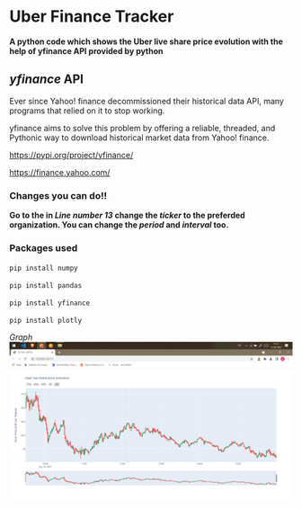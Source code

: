 # Uber Finance Tracker

__A python code which shows the Uber live share price evolution with the help of yfinance API provided by python__

## *yfinance* API
Ever since Yahoo! finance decommissioned their historical data API, many programs that relied on it to stop working.

yfinance aims to solve this problem by offering a reliable, threaded, and Pythonic way to download historical market data from Yahoo! finance.
    
https://pypi.org/project/yfinance/

https://finance.yahoo.com/


### Changes you can do!!
__Go to the in *Line number 13* change the *ticker* to the preferded organization. You can change the *period* and *interval* too.__


### Packages used
    
 `pip install numpy `

 `pip install pandas`
 
 `pip install yfinance`
 
 `pip install plotly`

*Graph*
![](Graph.png)
